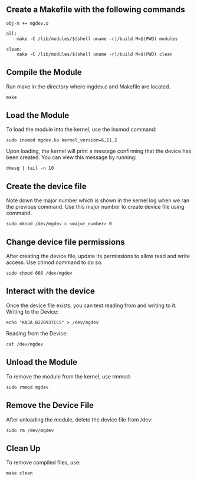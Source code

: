 ## Create a Makefile with the following commands
```
obj-m += mgdev.o

all:
	make -C /lib/modules/$(shell uname -r)/build M=$(PWD) modules

clean:
	make -C /lib/modules/$(shell uname -r)/build M=$(PWD) clean

```

## Compile the Module
Run make in the directory where mgdev.c and Makefile are located.
```
make
```

## Load the Module
To load the module into the kernel, use the insmod command:
```
sudo insmod mgdev.ko kernel_version=6,11,2
```
Upon loading, the kernel will print a message confirming that the device has been created. You can view this message by running:
```
dmesg | tail -n 10
```

## Create the device file
Note down the major number which is shown in the kernel log when we ran the previous command.
Use this major number to create device file using command.
```
sudo mknod /dev/mgdev c <major_number> 0
```

## Change device file permissions
After creating the device file, update its permissions to allow read and write access.
Use chmod command to do so.
```
sudo chmod 666 /dev/mgdev
```

## Interact with the device
Once the device file exists, you can test reading from and writing to it.
Writing to the Device:
```
echo "KAJA_B220937CCS" > /dev/mgdev
```
Reading from the Device:
```
cat /dev/mgdev
```

## Unload the Module
To remove the module from the kernel, use rmmod:
```
sudo rmmod mgdev
```

## Remove the Device File
After unloading the module, delete the device file from /dev:
```
sudo rm /dev/mgdev
```

## Clean Up
To remove compiled files, use:
```
make clean
```






